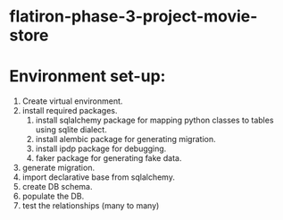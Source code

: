 # flatiron-phase-3-project-movie-store
# Environment set-up:
1. Create virtual environment.
2. install required packages.
    1. install sqlalchemy package for mapping python classes to tables using sqlite dialect.
    2. install alembic package for generating migration.
    3. install ipdp package for debugging.
    4. faker package for generating fake data.
3. generate migration.
4. import declarative base from sqlalchemy.
5. create DB schema.
6. populate the DB.
7. test the relationships (many to many)


